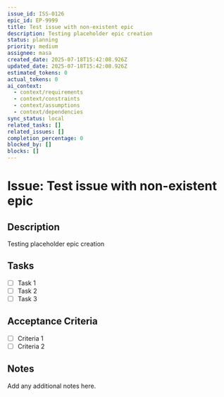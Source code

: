 ```yaml
---
issue_id: ISS-0126
epic_id: EP-9999
title: Test issue with non-existent epic
description: Testing placeholder epic creation
status: planning
priority: medium
assignee: masa
created_date: 2025-07-18T15:42:08.926Z
updated_date: 2025-07-18T15:42:08.926Z
estimated_tokens: 0
actual_tokens: 0
ai_context:
  - context/requirements
  - context/constraints
  - context/assumptions
  - context/dependencies
sync_status: local
related_tasks: []
related_issues: []
completion_percentage: 0
blocked_by: []
blocks: []
---
```


# Issue: Test issue with non-existent epic

## Description
Testing placeholder epic creation

## Tasks
- [ ] Task 1
- [ ] Task 2
- [ ] Task 3

## Acceptance Criteria
- [ ] Criteria 1
- [ ] Criteria 2

## Notes
Add any additional notes here.
